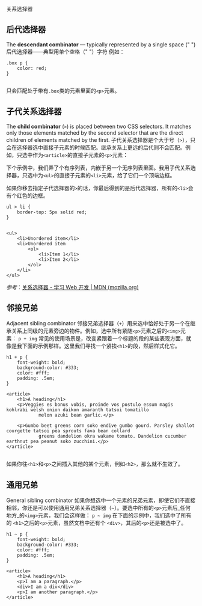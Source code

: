 关系选择器
## 后代选择器
The **descendant combinator** — typically represented by a single space (" ")
后代选择器——典型用单个空格（" "）字符
例如：
```
.box p {
    color: red;
}  
    
```
只会匹配处于带有`.box`类的元素里面的`<p>`元素。
## 子代关系选择器
The **child combinator** (`>`) is placed between two CSS selectors. It matches only those elements matched by the second selector that are the direct children of elements matched by the first.
子代关系选择器是个大于号（`>`），只会在选择器选中直接子元素的时候匹配。继承关系上更远的后代则不会匹配。例如，只选中作为`<article>`的直接子元素的`<p>`元素：

下个示例中，我们弄了个有序列表，内嵌于另一个无序列表里面。我用子代关系选择器，只选中为`<ul>`的直接子元素的`<li>`元素，给了它们一个顶端边框。

如果你移去指定子代选择器的`>`的话，你最后得到的是后代选择器，所有的`<li>`会有个红色的边框。
```
ul > li {
    border-top: 5px solid red;
}  
    
```
```
<ul>
    <li>Unordered item</li>
    <li>Unordered item
        <ol>
            <li>Item 1</li>
            <li>Item 2</li>
        </ol>
    </li>
</ul>
```
*参考*：[关系选择器 - 学习 Web 开发 | MDN (mozilla.org)](https://developer.mozilla.org/zh-CN/docs/Learn/CSS/Building_blocks/Selectors/Combinators)

## 邻接兄弟
Adjacent sibling combinator
邻接兄弟选择器（`+`）用来选中恰好处于另一个在继承关系上同级的元素旁边的物件。例如，选中所有紧随`<p>`元素之后的`<img>`元素：
`p + img`
常见的使用场景是，改变紧跟着一个标题的段的某些表现方面，就像是我下面的示例那样。这里我们寻找一个紧挨`<h1>`的段，然后样式化它。
```
h1 + p {
    font-weight: bold;
    background-color: #333;
    color: #fff;
    padding: .5em;
}   
```
```
<article>
    <h1>A heading</h1>
    <p>Veggies es bonus vobis, proinde vos postulo essum magis kohlrabi welsh onion daikon amaranth tatsoi tomatillo
            melon azuki bean garlic.</p>

    <p>Gumbo beet greens corn soko endive gumbo gourd. Parsley shallot courgette tatsoi pea sprouts fava bean collard
            greens dandelion okra wakame tomato. Dandelion cucumber earthnut pea peanut soko zucchini.</p>
</article>
    
```
如果你往`<h1>`和`<p>`之间插入其他的某个元素，例如`<h2>`，那么就不生效了。

## 通用兄弟
General sibling combinator
如果你想选中一个元素的兄弟元素，即使它们不直接相邻，你还是可以使用通用兄弟关系选择器（`~`）。要选中所有的`<p>`元素后_任何地方_的`<img>`元素，我们会这样做：
`p ~ img`
在下面的示例中，我们选中了所有的 `<h1>`之后的`<p>`元素，虽然文档中还有个 `<div>`，其后的`<p>`还是被选中了。
```
h1 ~ p {
    font-weight: bold;
    background-color: #333;
    color: #fff;
    padding: .5em;
}
```
```
<article>
    <h1>A heading</h1>
    <p>I am a paragraph.</p>
    <div>I am a div</div>
    <p>I am another paragraph.</p>
</article>
```
